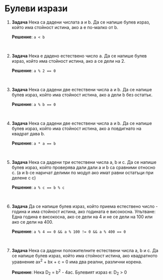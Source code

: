 # Булеви изрази

1. **Задача** Нека са дадени числата a и b. Да се напише булев израз, който има стойност истина, ако а е по-малко от b.

	**Решение**: `a < b`

<br>

2. **Задача** Нека е дадено естествено число а. Да се напише булев израз, който има стойност истина, ако а се дели на 2.

	**Решение**: `a % 2 == 0`

<br>

3. **Задача** Нека са дадени две естествени числа a и b. Да се напише булев израз, който има стойност истина, ако а дели b без остатък.

	**Решение**: `a % b == 0`

<br>

4. **Задача** Нека са дадени две естествени числа a и b. Да се напише булев израз, който има стойност истина, ако a повдигнато на квадрат дава b.

	**Решение**: `a * a == b`

<br>

5. **Задача** Нека са дадени три естествени числа a, b и c. Да се напише булев израз, който проверява дали дали a и b са сравними относно c. (a и b се наричат делими по модул ако имат равни остатъци при делене с c)

	**Решение**: `a % c == b % c`

<br>

6. **Задача** Да се напише булев израз, който приема естествено число - година и има стойност истина, ако годината е високосна. Упътване: Една година е високосна, ако се дели на 4 и не се дели на 100 или ако се дели на 400.

	**Решение**: `a % 4 == 0 && a % 100 != 0 && a % 400 == 0`

<br>

7. **Задача** Нека са дадени положителните естествени числа a, b и c. Да се напише булев израз, който има стойност истина, ако квадратното уравнение ax<sup>2</sup> + bx + c = 0 има два реални, различни корена.

	**Решение**: Нека D<sub>2</sub> = b<sup>2</sup> - 4ac. Булевият израз е: D<sub>2</sub> > 0


